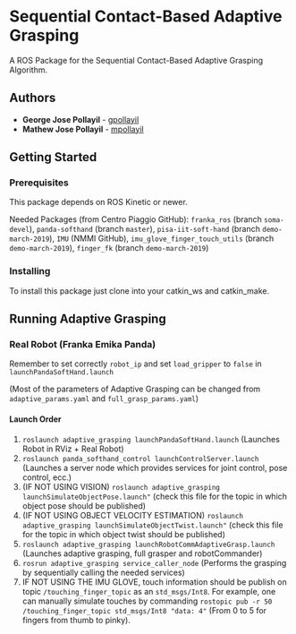 # Sequential Contact-Based Adaptive Grasping

A ROS Package for the Sequential Contact-Based Adaptive Grasping Algorithm.

## Authors

* **George Jose Pollayil** - [gpollayil](https://github.com/gpollayil)
* **Mathew Jose Pollayil** - [mpollayil](https://github.com/mpollayil)

## Getting Started

### Prerequisites

This package depends on ROS Kinetic or newer.

Needed Packages (from Centro Piaggio GitHub):
`franka_ros` (branch `soma-devel`), `panda-softhand` (branch `master`), `pisa-iit-soft-hand` (branch `demo-march-2019`), `IMU` (NMMI GitHub), `imu_glove_finger_touch_utils` (branch `demo-march-2019`), `finger_fk` (branch `demo-march-2019`)

### Installing

To install this package just clone into your catkin_ws and catkin_make.

## Running Adaptive Grasping

### Real Robot (Franka Emika Panda)

Remember to set correctly `robot_ip` and set `load_gripper` to `false` in `launchPandaSoftHand.launch`

(Most of the parameters of Adaptive Grasping can be changed from `adaptive_params.yaml` and `full_grasp_params.yaml`)

#### Launch Order

1. `roslaunch adaptive_grasping launchPandaSoftHand.launch` (Launches Robot in RViz + Real Robot)
2. `roslaunch panda_softhand_control launchControlServer.launch ` (Launches a server node which provides services for joint control, pose control, ecc.)
3. (IF NOT USING VISION) `roslaunch adaptive_grasping launchSimulateObjectPose.launch"` (check this file for the topic in which object pose should be published)
4. (IF NOT USING OBJECT VELOCITY ESTIMATION) `roslaunch adaptive_grasping launchSimulateObjectTwist.launch"` (check this file for the topic in which object twist should be published)
5. `roslaunch adaptive_grasping launchRobotCommAdaptiveGrasp.launch` (Launches adaptive grasping, full grasper and robotCommander)
6. `rosrun adaptive_grasping service_caller_node` (Performs the grasping by sequentially calling the needed services)
7. IF NOT USING THE IMU GLOVE, touch information should be publish on topic `/touching_finger_topic` as an `std_msgs/Int8`. For example, one can manually simulate touches by commanding `rostopic pub -r 50 /touching_finger_topic std_msgs/Int8 "data: 4"` (From 0 to 5 for fingers from thumb to pinky).

